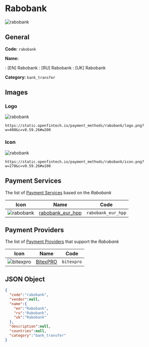 
# Rabobank 
![rabobank](https://static.openfintech.io/payment_methods/rabobank/logo.png?w=400&c=v0.59.26#w200)  

## General 
**Code:** `rabobank` 
 
**Name:** 
 
:	[EN] Rabobank 
:	[RU] Rabobank 
:	[UK] Rabobank 
 
**Category:** `bank_transfer` 
 

## Images 

### Logo 
![rabobank](https://static.openfintech.io/payment_methods/rabobank/logo.png?w=400&c=v0.59.26#w200)  

```
https://static.openfintech.io/payment_methods/rabobank/logo.png?w=400&c=v0.59.26#w200
```  

### Icon 
![rabobank](https://static.openfintech.io/payment_methods/rabobank/icon.png?w=278&c=v0.59.26#w100)  

```
https://static.openfintech.io/payment_methods/rabobank/icon.png?w=278&c=v0.59.26#w100
```  

## Payment Services 
 
The list of [Payment Services](/payment-services/) based on the _Rabobank_ 

|Icon|Name|Code| 
|:---:|:---:|:---:| 
|![rabobank](https://static.openfintech.io/payment_methods/rabobank/icon.png?w=278&c=v0.59.26#w100) |[rabobank_eur_hpp](/payment-services/rabobank_eur_hpp/)|`rabobank_eur_hpp`| 
 

## Payment Providers 
 
The list of [Payment Providers](/payment-providers/) that support the _Rabobank_ 

|Icon|Name|Code| 
|:---:|:---:|:---:| 
|![bitexpro](https://static.openfintech.io/payment_providers/bitexpro/icon.png?w=278&c=v0.59.26#w100) |[BitexPRO](/payment-providers/bitexpro/)|`bitexpro`| 
 

## JSON Object 

```json
{
  "code":"rabobank",
  "vendor":null,
  "name":{
    "en":"Rabobank",
    "ru":"Rabobank",
    "uk":"Rabobank"
  },
  "description":null,
  "countries":null,
  "category":"bank_transfer"
}
```  
